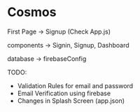 # Cosmos

First Page -> Signup (Check App.js)

components -> Signin, Signup, Dashboard

database -> firebaseConfig

TODO:
- Validation Rules for email and password
- Email Verification using firebase
- Changes in Splash Screen (app.json)

